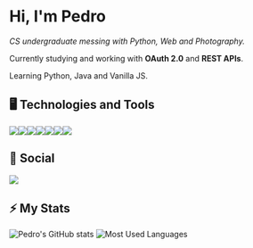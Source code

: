# Hi, I'm Pedro

*CS undergraduate messing with Python, Web and Photography.*

Currently studying and working with **OAuth 2.0** and **REST APIs**.

Learning Python, Java and Vanilla JS.

## 🖥️ Technologies and Tools 
<img src="https://img.shields.io/badge/Python-FFD43B?style=for-the-badge&logo=python&logoColor=blue"/><img src="https://img.shields.io/badge/Java-ED8B00?style=for-the-badge&logo=java&logoColor=white"/><img src="https://img.shields.io/badge/JavaScript-323330?style=for-the-badge&logo=javascript&logoColor=F7DF1E"/><img src="https://img.shields.io/badge/HTML5-E34F26?style=for-the-badge&logo=html5&logoColor=white"/><img src="https://img.shields.io/badge/CSS3-1572B6?style=for-the-badge&logo=css3&logoColor=white"/><img src="https://img.shields.io/badge/Arch_Linux-1793D1?style=for-the-badge&logo=arch-linux&logoColor=white"/><img src="https://img.shields.io/badge/NeoVim-%2357A143.svg?&style=for-the-badge&logo=neovim&logoColor=white"/>

## 📱 Social 
<a href="https://www.linkedin.com/in/pedro-serey/">
  <img src="https://img.shields.io/badge/LinkedIn-0077B5?style=for-the-badge&logo=linkedin&logoColor=white"/>
</a>

## ⚡ My Stats
![Pedro's GitHub stats](https://github-readme-stats-2-pink.vercel.app/api?username=pserey&show_icons=true&theme=gruvbox)
![Most Used Languages](https://github-readme-stats-2-pink.vercel.app/api/top-langs/?username=pserey&layout=compact&show_icons=true&theme=gruvbox&exclude_repo=dotfiles,lunr.repo,conf-neovim,parktech)
